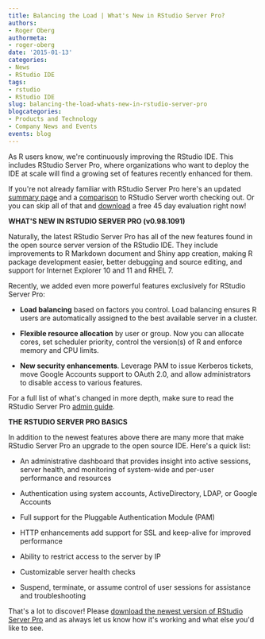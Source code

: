 ```yaml
---
title: Balancing the Load | What's New in RStudio Server Pro?
authors:
- Roger Oberg
authormeta: 
- roger-oberg
date: '2015-01-13'
categories:
- News
- RStudio IDE
tags:
- rstudio
- RStudio IDE
slug: balancing-the-load-whats-new-in-rstudio-server-pro
blogcategories:
- Products and Technology
- Company News and Events
events: blog
---
```



As R users know, we're continuously improving the RStudio IDE.  This includes RStudio Server Pro, where organizations who want to deploy the IDE at scale will find a growing set of features recently enhanced for them.

If you're not already familiar with RStudio Server Pro here's an updated [summary page](https://www.rstudio.com/products/rstudio-server-pro/) and a [comparison](https://www.rstudio.com/products/rstudio/#RStudioServerVersionComparison) to RStudio Server worth checking out. Or you can skip all of that and [download](https://www.rstudio.com/products/rstudio-server-pro/evaluation/) a free 45 day evaluation right now!

**WHAT'S NEW IN RSTUDIO SERVER PRO (v0.98.1091)**

Naturally, the latest RStudio Server Pro has all of the new features found in the open source server version of the RStudio IDE. They include improvements to R Markdown document and Shiny app creation, making R package development easier, better debugging and source editing, and support for Internet Explorer 10 and 11 and RHEL 7.

Recently, we added even more powerful features exclusively for RStudio Server Pro:

  * **Load balancing** based on factors you control. Load balancing ensures R users are automatically assigned to the best available server in a cluster.

  * **Flexible resource allocation** by user or group. Now you can allocate cores, set scheduler priority, control the version(s) of R and enforce memory and CPU limits.

  * **New security enhancements**. Leverage PAM to issue Kerberos tickets, move Google Accounts support to OAuth 2.0, and allow administrators to disable access to various features.

For a full list of what's changed in more depth, make sure to read the RStudio Server Pro [admin guide](https://s3.amazonaws.com/rstudio-server/rstudio-server-pro-0.98.1091-admin-guide.pdf).

**THE RSTUDIO SERVER PRO BASICS**

In addition to the newest features above there are many more that make RStudio Server Pro an upgrade to the open source IDE. Here's a quick list:

  * An administrative dashboard that provides insight into active sessions, server health, and monitoring of system-wide and per-user performance and resources

  * Authentication using system accounts, ActiveDirectory, LDAP, or Google Accounts

  * Full support for the Pluggable Authentication Module (PAM)

  * HTTP enhancements add support for SSL and keep-alive for improved performance

  * Ability to restrict access to the server by IP

  * Customizable server health checks

  * Suspend, terminate, or assume control of user sessions for assistance and troubleshooting

That's a lot to discover! Please [download the newest version of RStudio Server Pro](https://www.rstudio.com/products/rstudio-server-pro/evaluation/) and as always let us know how it's working and what else you'd like to see.

